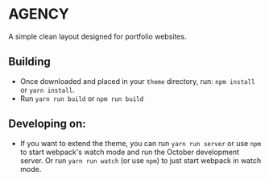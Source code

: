 # AGENCY

A simple clean layout designed for portfolio websites.

## Building

- Once downloaded and placed in your `theme` directory, run: `npm install` or `yarn install`.
- Run `yarn run build` or `npm run build`

## Developing on:

- If you want to extend the theme, you can run `yarn run server` or use `npm` to start webpack's watch mode and run the October development server. Or run `yarn run watch` (or use `npm`) to just start webpack in watch mode.
